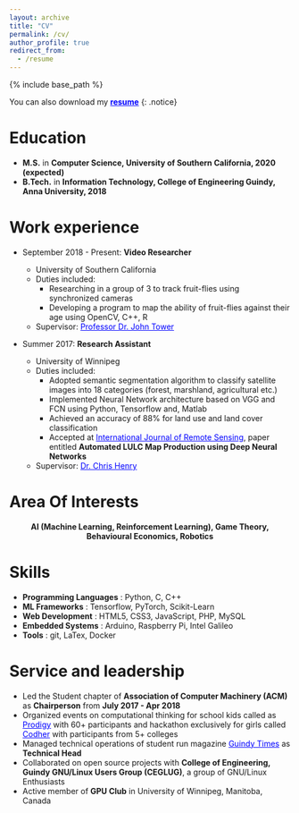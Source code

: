 ```yaml
---
layout: archive
title: "CV"
permalink: /cv/
author_profile: true
redirect_from:
  - /resume
---
```


{% include base_path %}

You can also download my **<a href="/files/MuthuAlagappan.pdf" style="color: blue" target = "_blank">resume</a>**
{: .notice}


Education
======
* **M.S.** in **Computer Science, University of Southern California, 2020 (expected)**
* **B.Tech.** in **Information Technology, College of Engineering Guindy, Anna University, 2018**

Work experience
======
* September 2018 - Present: **Video Researcher**
  * University of Southern California
  * Duties included:
    * Researching in a group of 3 to track fruit-flies using synchronized cameras
    * Developing a program to map the ability of fruit-flies against their age using OpenCV, C++, R
  * Supervisor: <a href="https://dornsife.usc.edu/cf/faculty-and-staff/faculty.cfm?pid=1003772" style="color: blue" target = "_blank"> Professor Dr. John Tower</a>

* Summer 2017: **Research Assistant**
  * University of Winnipeg
  * Duties included:
    * Adopted semantic segmentation algorithm to classify satellite images into 18 categories (forest, marshland, agricultural etc.)
    * Implemented Neural Network architecture based on VGG and FCN using Python, Tensorflow and, Matlab
    * Achieved an accuracy of 88% for land use and land cover classification
    * Accepted at <a href="https://www.tandfonline.com/toc/tres20/current" style="color: blue" target = "_blank">International Journal of Remote Sensing​</a>, paper entitled **Automated LULC Map Production using Deep Neural Networks**
  * Supervisor: <a href="https://www.acs.uwinnipeg.ca/chenry/" style="color: blue" target = "_blank">Dr. Chris Henry</a>

Area Of Interests
======

<center><b>AI (Machine Learning, Reinforcement Learning), Game Theory, Behavioural Economics, Robotics</b></center>


Skills
======

* **Programming Languages** : Python, C, C++
* **ML Frameworks**         : Tensorflow, PyTorch, Scikit-Learn
* **Web Development**       : HTML5, CSS3, JavaScript, PHP, MySQL
* **Embedded Systems**      : Arduino, Raspberry Pi, Intel Galileo
* **Tools**                 : git, LaTex, Docker

Service and leadership
======
* Led the Student chapter ​of **Association of Computer Machinery (ACM)** ​as **Chairperson** ​from **July 2017 - Apr 2018**
* Organized events on computational thinking for school kids called as <a href="https://prodigy2017.github.io/" style="color: blue" target = "_blank">Prodigy</a> with 60+ participants and hackathon exclusively for girls called <a  href="https://codher2018.github.io/" style="color: blue" target = "_blank">Codher</a> with participants from 5+ colleges
* Managed technical operations of student run magazine <a href="https://guindytimes.com/" style="color: blue" target = "_blank">Guindy Times</a> as **Technical Head**
* Collaborated on open source projects with **College of Engineering, Guindy GNU/Linux Users Group (CEGLUG)**​, a group of GNU/Linux Enthusiasts
* Active member of **GPU Club**​ in University of Winnipeg, Manitoba, Canada
